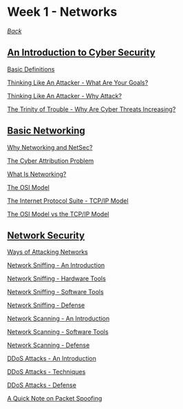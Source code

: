 # Week 1 - Networks

*[Back](https://github.com/KeiferC/cyber-notes#cyber-notes)*

## [An Introduction to Cyber Security](./notes-00-intro.md#an-introduction-to-cyber-security)

[Basic Definitions](./notes-00-intro.md#definitions)

[Thinking Like An Attacker - What Are Your
Goals?](./notes-00-intro.md#thinking-like-an-attacker---what-are-your-goals)

[Thinking Like An Attacker - Why
Attack?](./notes-00-intro.md#thinking-like-an-attacker---why-attack)

[The Trinity of Trouble - Why Are Cyber Threats
Increasing?](./notes-00-intro.md#the-trinity-of-trouble---why-are-cyber-threats-increasing)


## [Basic Networking](./notes-01-networking.md#basic-networking)

[Why Networking and NetSec?](./notes-01-networking.md#why-networking-and-netsec)

[The Cyber Attribution Problem](./notes-01-networking.md#the-cyber-attribution-problem)

[What Is Networking?](./notes-01-networking.md#what-is-networking)

[The OSI Model](./notes-01-networking.md#the-osi-model)

[The Internet Protocol Suite - TCP/IP Model](./notes-01-networking.md#the-internet-protocol-suite---tcpip-model)

[The OSI Model vs the TCP/IP Model](./notes-01-networking.md#the-osi-model-vs-the-tcpip-model)


## [Network Security](./notes-02-netsec.md#network-security)

[Ways of Attacking Networks](./notes-02-netsec.md#ways-of-attacking-networks)

[Network Sniffing - An Introduction](./notes-02-netsec.md#network-sniffing)

[Network Sniffing - Hardware Tools](./notes-02-netsec.md#network-sniffing---hardware-tools)

[Network Sniffing - Software Tools](./notes-02-netsec.md#network-sniffing---software-tools)

[Network Sniffing - Defense](./notes-02-netsec.md#network-sniffing---defense)

[Network Scanning - An Introduction](./notes-02-netsec.md#network-scanning---an-introduction)

[Network Scanning - Software Tools](./notes-02-netsec.md#network-scanning---software-tools)

[Network Scanning - Defense](./notes-02-netsec.md#network-scanning---defense)

[DDoS Attacks - An Introduction](./notes-02-netsec.md#ddos-attacks---an-introduction)

[DDoS Attacks - Techniques](./notes-02-netsec.md#ddos-attacks---techniques)

[DDoS Attacks - Defense](./notes-02-netsec.md#ddos-attacks---defense)

[A Quick Note on Packet Spoofing](./notes-02-netsec.md#a-quick-note-on-packet-spoofing)
